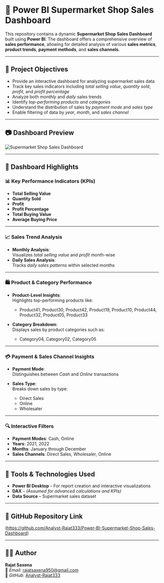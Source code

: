 # 🛒 Power BI Supermarket Shop Sales Dashboard

This repository contains a dynamic **Supermarket Shop Sales Dashboard** built using **Power BI**. The dashboard offers a comprehensive overview of **sales performance**, allowing for detailed analysis of various **sales metrics**, **product trends**, **payment methods**, and **sales channels**.

---

## 🎯 Project Objectives

- Provide an interactive dashboard for analyzing supermarket sales data  
- Track key sales indicators including *total selling value*, *quantity sold*, *profit*, and *profit percentage*  
- Analyze both *monthly* and *daily* sales trends  
- Identify *top-performing products and categories*  
- Understand the distribution of sales by *payment mode* and *sales type*  
- Enable filtering of data by *year*, *month*, and *sales channel*  

---

## 📷 Dashboard Preview
![Supermarket Shop Sales Dashboard](https://github.com/user-attachments/assets/286c84ae-3bd9-4d55-83c2-22496f8357a2)


---

## 🧩 Dashboard Highlights

### 📊 Key Performance Indicators (KPIs)

- **Total Selling Value**  
- **Quantity Sold**  
- **Profit**  
- **Profit Percentage**  
- **Total Buying Value**  
- **Average Buying Price**

---

### 📈 Sales Trend Analysis

- **Monthly Analysis**:  
  Visualizes *total selling value* and *profit* month-wise  
- **Daily Sales Analysis**:  
  Tracks *daily sales patterns* within selected months  

---

### 🛍️ Product & Category Performance

- **Product-Level Insights**:  
  Highlights top-performing products like:
  - Product41, Product30, Product42, Product19, Product10, Product44, Product32, Product05, Product33  

- **Category Breakdown**:  
  Displays sales by product categories such as:
  - Category04, Category02, Category05  

---

### 💳 Payment & Sales Channel Insights

- **Payment Mode**:  
  Distinguishes between *Cash* and *Online* transactions  

- **Sales Type**:  
  Breaks down sales by type:
  - Direct Sales  
  - Online  
  - Wholesaler  

---

### 🔍 Interactive Filters

- **Payment Modes**: Cash, Online  
- **Years**: 2021, 2022  
- **Months**: January through December  
- **Sales Channels**: Direct Sales, Wholesaler, Online  

---

## 🧰 Tools & Technologies Used

- **Power BI Desktop** – For report creation and interactive visualizations  
- **DAX** – *(Assumed for advanced calculations and KPIs)*  
- **Data Source** – Supermarket sales dataset  

---

## 🔗 GitHub Repository Link

(https://github.com/Analyst-Rajat333/Power-BI-Supermarket-Shop-Sales-Dashboard)  


---

## 👨‍💻 Author

**Rajat Saxena**  
📧 *Email*: [rajatsaxena950@gmail.com](mailto:rajatsaxena950@gmail.com)  
🔗 *GitHub*: [Analyst-Rajat333](https://github.com/Analyst-Rajat333)
